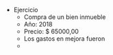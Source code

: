 - Ejercicio
	- Compra de un bien inmueble
	- Año: 2018
	- Precio: $ 65000,00
	- Los gastos en mejora fueron
	-